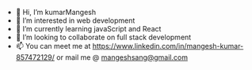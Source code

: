 - 👋 Hi, I’m kumarMangesh
- 👀 I’m interested in web development
- 🌱 I’m currently learning javaScript and React
- 💞️ I’m looking to collaborate on full stack development
- 📫 You can meet me at https://www.linkedin.com/in/mangesh-kumar-857472129/ or mail me @ mangeshsang@gmail.com

<!---
kumarMangesh/kumarMangesh is a ✨ special ✨ repository because its `README.md` (this file) appears on your GitHub profile.
You can click the Preview link to take a look at your changes.
--->
